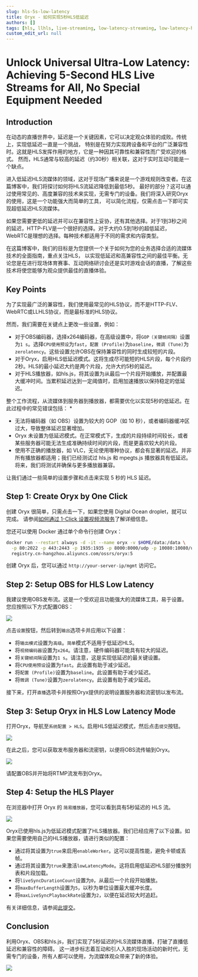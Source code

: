 ```yaml
---
slug: hls-5s-low-latency
title: Oryx - 如何实现5秒HLS低延迟
authors: []
tags: [hls, llhls, live-streaming, low-latency-streaming, low-latency-hls]
custom_edit_url: null
---
```


# Unlock Universal Ultra-Low Latency: Achieving 5-Second HLS Live Streams for All, No Special Equipment Needed

## Introduction

在动态的直播世界中，延迟是一个关键因素，它可以决定观众体验的成败。传统上，实现低延迟一直是一个挑战，
特别是在努力实现跨设备和平台的广泛兼容性时。这就是HLS发挥作用的地方，它是一种因其可靠性和兼容性而广受欢迎的格式。
然而，HLS通常与较高的延迟（约30秒）相关联，这对于实时互动可能是一个缺点。

<!--truncate-->

进入低延迟HLS流媒体的领域，这对于现场广播来说是一个游戏规则改变者。在这篇博客中，我们将探讨如何将HLS流延迟降低到最低5秒。
最好的部分？这可以通过使用常见的、高度兼容的技术来实现，无需专门的设备。我们将深入研究Oryx的使用，这是一个功能强大而简单的工具，
可以简化流程，仅需点击一下即可实现超低延迟HLS流媒体。

如果您需要更低的延迟并可以在兼容性上妥协，还有其他选择。对于1到3秒之间的延迟，HTTP-FLV是一个很好的选择。对于大约0.5到1秒的超低延迟，
WebRTC是理想的选择。每种技术都适用于不同的需求和内容类型。

在这篇博客中，我们的目标是为您提供一个关于如何为您的业务选择合适的流媒体技术的全面指南，重点关注HLS，
以实现低延迟和高兼容性之间的最佳平衡。无论您是在进行现场体育赛事、互动网络研讨会还是实时游戏会话的直播，了解这些技术将使您能够为观众提供最佳的直播体验。

## Key Points

为了实现最广泛的兼容性，我们使用最常见的HLS协议，而不是HTTP-FLV、WebRTC或LLHLS协议，而是最标准的HLS协议。

然而，我们需要在关键点上更改一些设置，例如：

* 对于OBS编码器，选择x264编码器，在高级设置中，将`GOP（关键帧间隔）`设置为`1 s`。选择`CPU使用预设`为`fast`，`配置 (Profile)`为`baseline`，`微调 (Tune)`为`zerolatency`。这些设置允许OBS在保持兼容性的同时生成较短的片段。
* 对于Oryx，启用HLS低延迟模式。这将生成尽可能短的HLS片段，每个片段约2秒。HLS的最小延迟大约是两个片段，允许大约5秒的延迟。
* 对于HLS播放器，如hls.js，将其设置为从最后一个片段开始播放，并配置最大缓冲时间。当累积延迟达到一定阈值时，启用加速播放以保持稳定的低延迟。

整个工作流程，从流媒体到服务器到播放器，都需要优化以实现5秒的低延迟。在此过程中的常见错误包括：
* 
* 无法将编码器（如 OBS）设置为较大的 GOP（如 10 秒），或者编码器缓冲区过大，导致整体延迟显著增加。
* Oryx 未设置为低延迟模式。在正常模式下，生成的片段持续时间较长，或者某些服务器可能无法生成准确持续时间的片段，而是更喜欢较大的片段。
* 使用不正确的播放器，如 VLC，无论使用哪种协议，都会有显著的延迟。并非所有播放器都适用；我们已经测试过 hls.js 和 mpegts.js 播放器具有低延迟。将来，我们将测试并确保与更多播放器兼容。

让我们通过一些简单的设置步骤和点击来实现 5 秒的 HLS 延迟。

## Step 1: Create Oryx by One Click

创建 Oryx 很简单，只需点击一下，如果您使用 Digital Ocean droplet，就可以完成。
请参阅[如何通过 1-Click 设置视频流服务](./2022-04-09-Oryx-Tutorial.md)了解详细信息。

您还可以使用 Docker 通过单个命令行创建 Oryx：

```bash
docker run --restart always -d -it --name oryx -v $HOME/data:/data \
  -p 80:2022 -p 443:2443 -p 1935:1935 -p 8000:8000/udp -p 10080:10080/udp \
  registry.cn-hangzhou.aliyuncs.com/ossrs/oryx:5
```

创建 Oryx 后，您可以通过 `http://your-server-ip/mgmt` 访问它。

## Step 2: Setup OBS for HLS Low Latency

我建议使用OBS发布流。这是一个受欢迎且功能强大的流媒体工具，易于设置。 您应按照以下方式配置OBS：

![](/img/blog-2024-01-06-11.png)

点击`设置`按钮，然后转到`输出`选项卡并应用以下设置：

* 将`输出模式`设置为`高级`。`简单`模式不适用于低延迟HLS。
* 将`视频编码器`设置为`x264`。请注意，硬件编码器可能具有较大的延迟。
* 将`关键帧间隔`设置为`1 s`。请注意，这是实现低延迟的最关键设置。
* 将`CPU使用预设`设置为`fast`。此设置有助于减少延迟。
* 将`配置 (Profile)`设置为`baseline`。此设置有助于减少延迟。
* 将`微调 (Tune)`设置为`zerolatency`。此设置有助于减少延迟。

接下来，打开`直播`选项卡并按照Oryx提供的说明设置服务器和流密钥以发布流。

## Step 3: Setup Oryx in HLS Low Latency Mode

打开Oryx，导航至`系统配置 > HLS`。启用HLS低延迟模式，然后点击`提交`按钮。

![](/img/blog-2024-01-06-12.png)

在此之后，您可以获取发布服务器和流密钥，以便将OBS流传输到Oryx。

![](/img/blog-2024-01-06-13.png)

请配置OBS并开始将RTMP流发布到Oryx。

## Step 4: Setup the HLS Player

在浏览器中打开 Oryx 的 `简易播放器`，您可以看到具有5秒延迟的 HLS 流。

![](/img/blog-2024-01-06-04.png)

Oryx已使用hls.js为低延迟模式配置了HLS播放器。我们已经应用了以下设置。如果您需要使用自己的HLS播放器，请进行类似的配置：

* 通过将其设置为`true`来启用`enableWorker`。这可以提高性能，避免卡顿或丢帧。
* 通过将其设置为`true`来激活`lowLatencyMode`。这将启用低延迟HLS部分播放列表和片段加载。
* 将`liveSyncDurationCount`设置为`0`，从最后一个片段开始播放。
* 将`maxBufferLength`设置为`5`，以秒为单位设置最大缓冲长度。
* 将`maxLiveSyncPlaybackRate`设置为`2`，以便在延迟较大时追赶。

有关详细信息，请参阅[此提交](https://github.com/ossrs/oryx/commit/a6b709f516da3c7f36f5c3c599142296148187ee#diff-06095ca53f7d88e4f592f1a432030f541adf2060cb2dfc6c4efd86cd9f074820R40)。

## Conclusion

利用Oryx、OBS和hls.js，我们实现了5秒延迟的HLS流媒体直播，打破了直播低延迟和兼容性的障碍。
这一进步标志着互动和引人入胜的现场活动的新时代，无需专门的设备，所有人都可以使用，为流媒体观众带来了新的体验。

![](https://ossrs.net/gif/v1/sls.gif?site=ossrs.net&path=/lts/blog-zh/2024-01-06-HLS-5s-Low-Latency)
